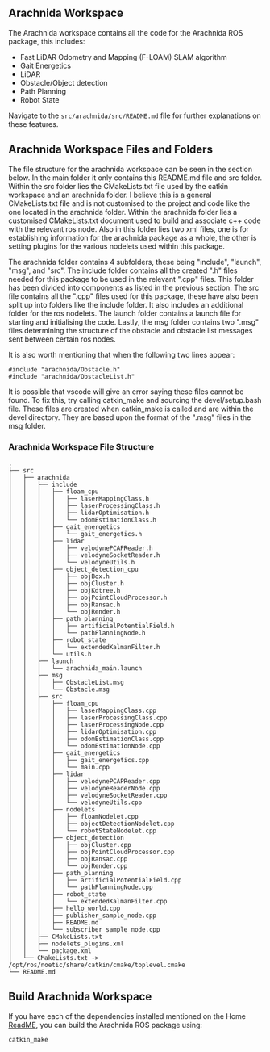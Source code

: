 ## Arachnida Workspace

The Arachnida workspace contains all the code for the Arachnida ROS package, this includes:
- Fast LiDAR Odometry and Mapping (F-LOAM) SLAM algorithm
- Gait Energetics
- LiDAR
- Obstacle/Object detection
- Path Planning
- Robot State

Navigate to the `src/arachnida/src/README.md` file for further explanations on these features.

## Arachnida Workspace Files and Folders
The file structure for the arachnida workspace can be seen in the section below. In the main folder it only contains this README.md file and src folder. Within the src folder lies the CMakeLists.txt file used by the catkin workspace and an arachnida folder. I believe this is a general CMakeLists.txt file and is not customised to the project and code like the one located in the arachnida folder. Within the arachnida folder lies a customised CMakeLists.txt document used to build and associate c++ code with the relevant ros node. Also in this folder lies two xml files, one is for establishing information for the arachnida package as a whole, the other is setting plugins for the various nodelets used within this package. 

The arachnida folder contains 4 subfolders, these being "include", "launch", "msg", and "src". The include folder contains all the created ".h" files needed for this package to be used in the relevant ".cpp" files. This folder has been divided into components as listed in the previous section. The src file contains all the ".cpp" files used for this package, these have also been split up into folders like the include folder. It also includes an additional folder for the ros nodelets. The launch folder contains a launch file for starting and initialising the code. Lastly, the msg folder contains two ".msg" files determining the structure of the obstacle and obstacle list messages sent between certain ros nodes.

It is also worth mentioning that when the following two lines appear: 
```
#include "arachnida/Obstacle.h"
#include "arachnida/ObstacleList.h"
```
It is possible that vscode will give an error saying these files cannot be found. To fix this, try calling catkin_make and sourcing the devel/setup.bash file. These files are created when catkin_make is called and are within the devel directory. They are based upon the format of the ".msg" files in the msg folder.


### Arachnida Workspace File Structure
```
.
├── src
│   ├── arachnida
│   │   ├── include
│   │   │   ├── floam_cpu
│   │   │   │   ├── laserMappingClass.h
│   │   │   │   ├── laserProcessingClass.h
│   │   │   │   ├── lidarOptimisation.h
│   │   │   │   └── odomEstimationClass.h
│   │   │   ├── gait_energetics
│   │   │   │   └── gait_energetics.h
│   │   │   ├── lidar
│   │   │   │   ├── velodynePCAPReader.h
│   │   │   │   ├── velodyneSocketReader.h
│   │   │   │   └── velodyneUtils.h
│   │   │   ├── object_detection_cpu
│   │   │   │   ├── objBox.h
│   │   │   │   ├── objCluster.h
│   │   │   │   ├── objKdtree.h
│   │   │   │   ├── objPointCloudProcessor.h
│   │   │   │   ├── objRansac.h
│   │   │   │   └── objRender.h
│   │   │   ├── path_planning
│   │   │   │   ├── artificialPotentialField.h
│   │   │   │   └── pathPlanningNode.h
│   │   │   ├── robot_state
│   │   │   │   └── extendedKalmanFilter.h
│   │   │   └── utils.h
│   │   ├── launch
│   │   │   └── arachnida_main.launch
│   │   ├── msg
│   │   │   ├── ObstacleList.msg
│   │   │   └── Obstacle.msg
│   │   ├── src
│   │   │   ├── floam_cpu
│   │   │   │   ├── laserMappingClass.cpp
│   │   │   │   ├── laserProcessingClass.cpp
│   │   │   │   ├── laserProcessingNode.cpp
│   │   │   │   ├── lidarOptimisation.cpp
│   │   │   │   ├── odomEstimationClass.cpp
│   │   │   │   └── odomEstimationNode.cpp
│   │   │   ├── gait_energetics
│   │   │   │   ├── gait_energetics.cpp
│   │   │   │   └── main.cpp
│   │   │   ├── lidar
│   │   │   │   ├── velodynePCAPReader.cpp
│   │   │   │   ├── velodyneReaderNode.cpp
│   │   │   │   ├── velodyneSocketReader.cpp
│   │   │   │   └── velodyneUtils.cpp
│   │   │   ├── nodelets
│   │   │   │   ├── floamNodelet.cpp
│   │   │   │   ├── objectDetectionNodelet.cpp
│   │   │   │   └── robotStateNodelet.cpp
│   │   │   ├── object_detection
│   │   │   │   ├── objCluster.cpp
│   │   │   │   ├── objPointCloudProcessor.cpp
│   │   │   │   ├── objRansac.cpp
│   │   │   │   └── objRender.cpp
│   │   │   ├── path_planning
│   │   │   │   ├── artificialPotentialField.cpp
│   │   │   │   └── pathPlanningNode.cpp
│   │   │   ├── robot_state
│   │   │   │   └── extendedKalmanFilter.cpp
│   │   │   ├── hello_world.cpp
│   │   │   ├── publisher_sample_node.cpp
│   │   │   ├── README.md
│   │   │   └── subscriber_sample_node.cpp
│   │   ├── CMakeLists.txt
│   │   ├── nodelets_plugins.xml
│   │   └── package.xml
│   └── CMakeLists.txt -> /opt/ros/noetic/share/catkin/cmake/toplevel.cmake
└── README.md
```
## Build Arachnida Workspace
If you have each of the dependencies installed mentioned on the Home [ReadME](https://github.com/CaveX/CaveX2023), you can build the Arachnida ROS package using:

`catkin_make`
